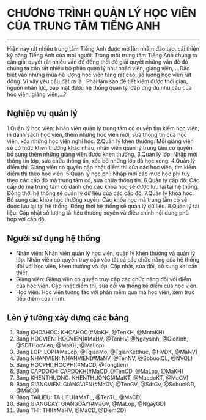# CHƯƠNG TRÌNH QUẢN LÝ HỌC VIÊN CỦA TRUNG TÂM TIẾNG ANH
***
Hiện nay rất nhiều trung tâm Tiếng Anh được mở lên nhằm đào tạo, cải thiện kỹ năng Tiếng Anh của mọi người. Trong một trung tâm Tiếng Anh chúng ta cần giải quyết rất nhiều vấn đề đồng thời để giải quyết những vấn đề đó chúng ta cần rất nhiều bộ phận quản lý như nhân viên, giảng viên, …Đặc biệt vào những mùa hè lượng học viên tăng rất cao, số lượng học viên rất đông. Vì vậy yêu cầu đặt ra là : Phải làm sao để tiết kiệm được thời gian, nguồn nhân lực, bảo mật được hệ thống quản lý, đáp ứng đủ nhu cầu của học viên, giảng viên,…?

## Nghiệp vụ quản lý
1.Quản lý học viên: Nhân viên quản lý trung tâm có quyền tìm kiếm học viên, in danh sách học viên, thêm những học viên mới, sửa thông tin của học viên, xóa những học viên nghỉ học.
2.Quản lý khen thưởng: Mỗi giảng viên sẽ có mức khen thưởng khác nhau, nhân viên quản lý trung tâm có quyền bổ sung thêm những giảng viên được khen thưởng.
3.Quản lý lớp: Nhập mới thông tin lớp, sửa chữa thông tin, xóa bỏ những lớp đã học xong.
4.Quản lý điểm thi: Giảng viên có quyền cập nhật điểm thi của các học viên, tìm kiếm điểm thi theo học viên.
5.Quản lý học phí: Nhập mới các mức học phí tùy theo các cấp độ mà trung tâm có, sửa chữa thông tin.
6.Quản lý cấp độ: Các cấp độ mà trung tâm có dành cho các khóa học sẽ được lưu lại tại hệ thống. Đồng thời hệ thống sẽ quản lý dữ liệu của các cấp độ.
7.Quản lý khóa học: Bổ sung các khóa học thường xuyên. Các khóa học mà trung tâm có sẽ được lưu lại tại hệ thống. Đồng thời hệ thống sẽ quản lý dữ liệu.
8.Quản lý tài liệu: Cập nhật số lượng tài liệu thường xuyên và điều chỉnh nội dung phù hợp với cấp độ.

## Người sử dụng hệ thống
+ Nhân viên: Nhân viên quản lý học viên, quản lý khen thưởng và quản lý lớp. Nhân viên có quyền truy cập vào tất cả các chức năng của hệ thống đối với học viên, khen thưởng và lớp. Cập nhật, sửa đổi, bổ sung khi cần thiết.
+ Giảng viên: Giảng viên có quyền truy cấp các chức năng đối với điểm của học viên. Cập nhật điểm thi, sửa đổi và thống kê điểm của học viên.
+ Học viên: Học viên tương tác với phần mềm qua mã học viên, xem trực tiếp điểm của mình.

## Lên ý tưởng xây dựng các bảng 
1. Bảng KHOAHOC: KHOAHOC(#MaKH, @TenKH, @MotaKH)
2. Bảng HOCVIEN: HOCVIEN(#MaHV, @TenHV, @Ngaysinh, @Gioitinh, @SDTHocVien, @MaKH, @MaLop)
3. Bảng LOP: LOP(#MaLop, @TgianMo, @TgianKetthuc, @HVDK, @MaNV)
4. Bảng NHANVIEN: NHANVIEN(#MaNV,  @TenNV, @SobuoiQL, @NVQL)
5. Bảng HOCPHI: HOCPHI(#MaCD, @Tongtien)
6. Bảng CAPDOKH: CAPDOKH(#MaCD, @TenCD, @MaLop, @MaKH)
7. Bảng KHENTHUONG: KHENTHUONG(#MaKT, @MucdoKT, @MaGV)
8. Bảng GIANGVIEN: GIANGVIEN(#MaGV, @TenGV, @SdtGv, @SobuoiGD, @MaCD)
9. Bảng TAILIEU: TAILIEU(#MaTL, @TenTL, @MaCD)
10. Bảng GIANGDAY: GIANGDAY(#MaGV, @MaLop, @NgayGD)
11. Bảng THI: THI(#MaHV, @MaCD, @DiemCD)
